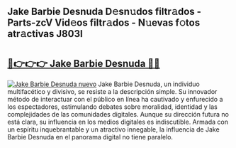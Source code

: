 ## Jake Barbie Desnuda D𝚎sn𝚞dos filtr𝚊dos - Parts-zcV Vid𝚎os filtr𝚊dos - N𝚞evas f𝚘tos atr𝚊ctivas J803I

# <h2><a href="http://mbbi3uv.tromn.icu/?c=Jake+Barbie+Desnuda">🔗👉👉👉 Jake Barbie Desnuda 🔗🔗</a></h2>

[![Jake Barbie Desnuda nuevo](https://i.imgur.com/pEAQMta.gif)](http://mbbi3uv.tromn.icu/?c=Jake+Barbie+Desnuda)
Jake Barbie Desnuda, un individuo multifacético y divisivo, se resiste a la descripción simple. Su innovador método de interactuar con el público en línea ha cautivado y enfurecido a los espectadores, estimulando debates sobre moralidad, identidad y las complejidades de las comunidades digitales. Aunque su dirección futura no está clara, su influencia en los medios digitales es indiscutible. Armada con un espíritu inquebrantable y un atractivo innegable, la influencia de Jake Barbie Desnuda en el panorama digital no tiene paralelo.
